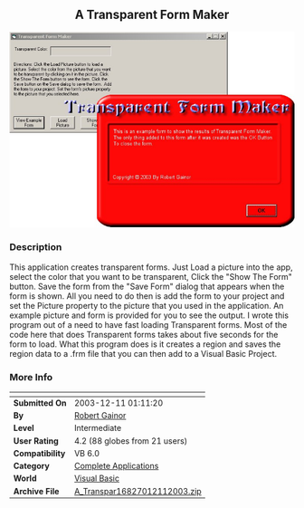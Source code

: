 ﻿<div align="center">

## A Transparent Form Maker

<img src="PIC2003121113026282.jpg">
</div>

### Description

This application creates transparent forms. Just Load a picture into the app, select the color that you want to be transparent, Click the "Show The Form" button. Save the form from the "Save Form" dialog that appears when the form is shown. All you need to do then is add the form to your project and set the Picture property to the picture that you used in the application. An example picture and form is provided for you to see the output. I wrote this program out of a need to have fast loading Transparent forms. Most of the code here that does Transparent forms takes about five seconds for the form to load. What this program does is it creates a region and saves the region data to a .frm file that you can then add to a Visual Basic Project.
 
### More Info
 


<span>             |<span>
---                |---
**Submitted On**   |2003-12-11 01:11:20
**By**             |[Robert Gainor](https://github.com/Planet-Source-Code/PSCIndex/blob/master/ByAuthor/robert-gainor.md)
**Level**          |Intermediate
**User Rating**    |4.2 (88 globes from 21 users)
**Compatibility**  |VB 6\.0
**Category**       |[Complete Applications](https://github.com/Planet-Source-Code/PSCIndex/blob/master/ByCategory/complete-applications__1-27.md)
**World**          |[Visual Basic](https://github.com/Planet-Source-Code/PSCIndex/blob/master/ByWorld/visual-basic.md)
**Archive File**   |[A\_Transpar16827012112003\.zip](https://github.com/Planet-Source-Code/robert-gainor-a-transparent-form-maker__1-50405/archive/master.zip)








